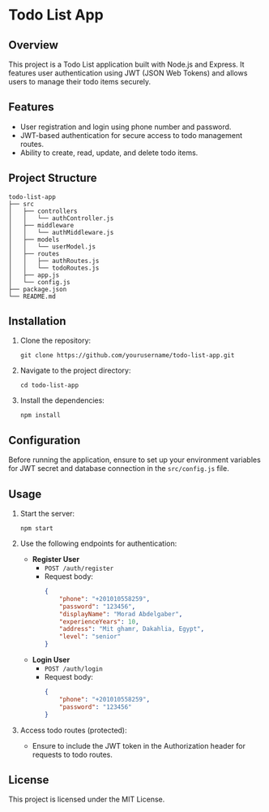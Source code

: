 # Todo List App

## Overview
This project is a Todo List application built with Node.js and Express. It features user authentication using JWT (JSON Web Tokens) and allows users to manage their todo items securely.

## Features
- User registration and login using phone number and password.
- JWT-based authentication for secure access to todo management routes.
- Ability to create, read, update, and delete todo items.

## Project Structure
```
todo-list-app
├── src
│   ├── controllers
│   │   └── authController.js
│   ├── middleware
│   │   └── authMiddleware.js
│   ├── models
│   │   └── userModel.js
│   ├── routes
│   │   ├── authRoutes.js
│   │   └── todoRoutes.js
│   ├── app.js
│   └── config.js
├── package.json
└── README.md
```

## Installation
1. Clone the repository:
   ```
   git clone https://github.com/yourusername/todo-list-app.git
   ```
2. Navigate to the project directory:
   ```
   cd todo-list-app
   ```
3. Install the dependencies:
   ```
   npm install
   ```

## Configuration
Before running the application, ensure to set up your environment variables for JWT secret and database connection in the `src/config.js` file.

## Usage
1. Start the server:
   ```
   npm start
   ```
2. Use the following endpoints for authentication:
   - **Register User**
     - `POST /auth/register`
     - Request body:
       ```json
       {
           "phone": "+201010558259",
           "password": "123456",
           "displayName": "Morad Abdelgaber",
           "experienceYears": 10,
           "address": "Mit ghamr, Dakahlia, Egypt",
           "level": "senior"
       }
       ```
   - **Login User**
     - `POST /auth/login`
     - Request body:
       ```json
       {
           "phone": "+201010558259",
           "password": "123456"
       }
       ```

3. Access todo routes (protected):
   - Ensure to include the JWT token in the Authorization header for requests to todo routes.

## License
This project is licensed under the MIT License.